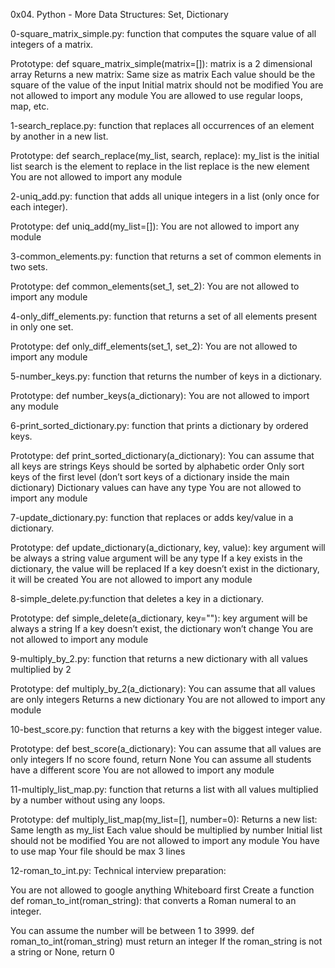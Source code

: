 0x04. Python - More Data Structures: Set, Dictionary

0-square_matrix_simple.py: function that computes the square value of
all integers of a matrix.

Prototype: def square_matrix_simple(matrix=[]):
matrix is a 2 dimensional array
Returns a new matrix:
Same size as matrix
Each value should be the square of the value of the input
Initial matrix should not be modified
You are not allowed to import any module
You are allowed to use regular loops, map, etc.

1-search_replace.py: function that replaces all occurrences of an
element by another in a new list.

Prototype: def search_replace(my_list, search, replace):
my_list is the initial list
search is the element to replace in the list
replace is the new element
You are not allowed to import any module

2-uniq_add.py: function that adds all unique integers in a list (only once for
each integer).

Prototype: def uniq_add(my_list=[]):
You are not allowed to import any module

3-common_elements.py: function that returns a set of common elements in two sets.

Prototype: def common_elements(set_1, set_2):
You are not allowed to import any module

4-only_diff_elements.py: function that returns a set of all elements present in
only one set.

Prototype: def only_diff_elements(set_1, set_2):
You are not allowed to import any module

5-number_keys.py: function that returns the number of keys in a dictionary.

Prototype: def number_keys(a_dictionary):
You are not allowed to import any module

6-print_sorted_dictionary.py: function that prints a dictionary by ordered keys.

Prototype: def print_sorted_dictionary(a_dictionary):
You can assume that all keys are strings
Keys should be sorted by alphabetic order
Only sort keys of the first level (don’t sort keys of a dictionary inside the
main dictionary)
Dictionary values can have any type
You are not allowed to import any module

7-update_dictionary.py: function that replaces or adds key/value in a dictionary.

Prototype: def update_dictionary(a_dictionary, key, value):
key argument will be always a string
value argument will be any type
If a key exists in the dictionary, the value will be replaced
If a key doesn’t exist in the dictionary, it will be created
You are not allowed to import any module

8-simple_delete.py:function that deletes a key in a dictionary.

Prototype: def simple_delete(a_dictionary, key=""):
key argument will be always a string
If a key doesn’t exist, the dictionary won’t change
You are not allowed to import any module

9-multiply_by_2.py:  function that returns a new dictionary with all values
multiplied by 2

Prototype: def multiply_by_2(a_dictionary):
You can assume that all values are only integers
Returns a new dictionary
You are not allowed to import any module

10-best_score.py: function that returns a key with the biggest integer value.

Prototype: def best_score(a_dictionary):
You can assume that all values are only integers
If no score found, return None
You can assume all students have a different score
You are not allowed to import any module

11-multiply_list_map.py: function that returns a list with all values multiplied
by a number without using any loops.

Prototype: def multiply_list_map(my_list=[], number=0):
Returns a new list:
Same length as my_list
Each value should be multiplied by number
Initial list should not be modified
You are not allowed to import any module
You have to use map
Your file should be max 3 lines

12-roman_to_int.py: Technical interview preparation:

You are not allowed to google anything
Whiteboard first
Create a function def roman_to_int(roman_string): that converts a Roman numeral
to an integer.

You can assume the number will be between 1 to 3999.
def roman_to_int(roman_string) must return an integer
If the roman_string is not a string or None, return 0